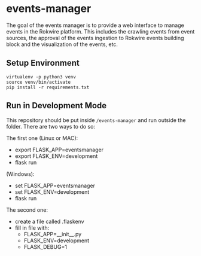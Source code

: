 # events-manager
The goal of the events manager is to provide a web interface to manage events in the Rokwire platform. This includes the crawling events from event sources, the approval of the events ingestion to Rokwire events building block and the visualization of the events, etc.

## Setup Environment

```
virtualenv -p python3 venv
source venv/bin/activate
pip install -r requirements.txt
```

## Run in Development Mode
This repository should be put inside `/events-manager` and run outside the folder. There are two ways to do so:

The first one (Linux or MAC):
- export FLASK_APP=eventsmanager
- export FLASK_ENV=development
- flask run

(Windows):
- set FLASK_APP=eventsmanager
- set FLASK_ENV=development
- flask run

The second one:
- create a file called .flaskenv
- fill in file with:
    - FLASK_APP=\_\_init\_\_.py
    - FLASK_ENV=development
    - FLASK_DEBUG=1
